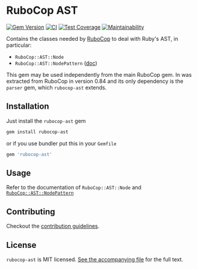 # RuboCop AST

[![Gem Version](https://badge.fury.io/rb/rubocop-ast.svg)](https://badge.fury.io/rb/rubocop-ast)
[![CI](https://github.com/rubocop-hq/rubocop-ast/workflows/CI/badge.svg)](https://github.com/rubocop-hq/rubocop-ast/actions?query=workflow%3ACI)
[![Test Coverage](https://api.codeclimate.com/v1/badges/a29666e6373bc41bc0a9/test_coverage)](https://codeclimate.com/github/rubocop-hq/rubocop-ast/test_coverage)
[![Maintainability](https://api.codeclimate.com/v1/badges/a29666e6373bc41bc0a9/maintainability)](https://codeclimate.com/github/rubocop-hq/rubocop-ast/maintainability)

Contains the classes needed by [RuboCop](https://github.com/rubocop-hq/rubocop) to deal with Ruby's AST, in particular:
* `RuboCop::AST::Node`
* `RuboCop::AST::NodePattern` ([doc](docs/modules/ROOT/pages/node_pattern.adoc))

This gem may be used independently from the main RuboCop gem. In was extracted from RuboCop in version 0.84 and its only
dependency is the `parser` gem, which `rubocop-ast` extends.

## Installation

Just install the `rubocop-ast` gem

```sh
gem install rubocop-ast
```

or if you use bundler put this in your `Gemfile`

```ruby
gem 'rubocop-ast'
```

## Usage

Refer to the documentation of `RuboCop::AST::Node` and [`RuboCop::AST::NodePattern`](docs/modules/ROOT/pages/node_pattern.adoc)

## Contributing

Checkout the [contribution guidelines](CONTRIBUTING.md).

## License

`rubocop-ast` is MIT licensed. [See the accompanying file](LICENSE.txt) for
the full text.
